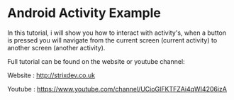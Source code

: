 # Android Activity Example
In this tutorial, i will show you how to interact with activity's, when a button is pressed you will navigate from the current screen (current activity) to another screen (another activity).

Full tutorial can be found on the website or youtube channel:

Website : http://strixdev.co.uk

Youtube : https://www.youtube.com/channel/UCioGIFKTFZAi4qWI4206izA
